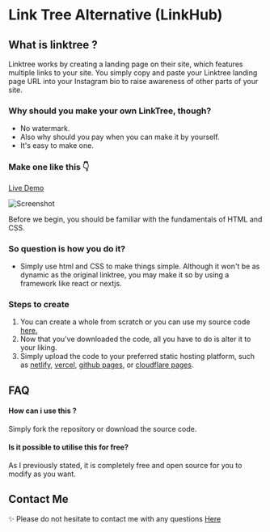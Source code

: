 
# Link Tree Alternative (LinkHub)
## What is linktree ?
Linktree works by creating a landing page on their site, which features multiple links to your site. You simply copy and paste your Linktree landing page URL into your Instagram bio to raise awareness of other parts of your site.
### Why should you make your own LinkTree, though?
- No watermark.
- Also why should you pay when you can make it by yourself.
- It's easy to make one.

### Make one like this 👇
[Live Demo](https://linkhub.ml)

![Screenshot](https://dev-to-uploads.s3.amazonaws.com/uploads/articles/9o52d105s2he31w1ab6i.png)

Before we begin, you should be familiar with the fundamentals of HTML and CSS.

### So question is how you do it?
- Simply use html and CSS to make things simple. Although it won't be as dynamic as the original linktree, you may make it so by using a framework like react or nextjs.


### Steps to create 
1. You can create a whole from scratch or you can use my source code [here.](https://github.com/amrohan/LinkTree-Alternative)
2. Now that you've downloaded the code, all you have to do is alter it to your liking.
3. Simply upload the code to your preferred static hosting platform, such as [netlify](https://www.netlify.com/), [vercel](https://vercel.com/), [github pages](https://pages.github.com), or [cloudflare pages](https://pages.cloudflare.com/).
  
## FAQ

#### How can i use this ?

Simply fork the repository or download the source code.

#### Is it possible to utilise this for free?

As I previously stated, it is completely free and open source for you to modify as you want.




  
## Contact Me

✨ Please do not hesitate to contact me with any questions [Here](https://t.me/amrohan)
